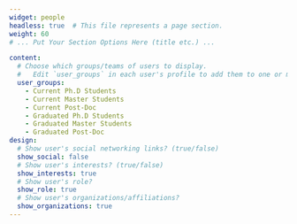 ```yaml
---
widget: people
headless: true  # This file represents a page section.
weight: 60
# ... Put Your Section Options Here (title etc.) ...

content:
  # Choose which groups/teams of users to display.
  #   Edit `user_groups` in each user's profile to add them to one or more of these groups.
  user_groups:
    - Current Ph.D Students
    - Current Master Students
    - Current Post-Doc
    - Graduated Ph.D Students
    - Graduated Master Students
    - Graduated Post-Doc
design:
  # Show user's social networking links? (true/false)
  show_social: false
  # Show user's interests? (true/false)
  show_interests: true
  # Show user's role?
  show_role: true
  # Show user's organizations/affiliations?
  show_organizations: true
---
```

